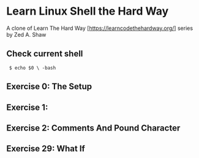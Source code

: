 # Learn Linux Shell the Hard Way
A clone of Learn The Hard Way [https://learncodethehardway.org/] series by Zed A. Shaw 

## Check current shell
` $ echo $0 \
-bash`

## Exercise 0: The Setup
## Exercise 1: 
## Exercise 2: Comments And Pound Character
## Exercise 29: What If
